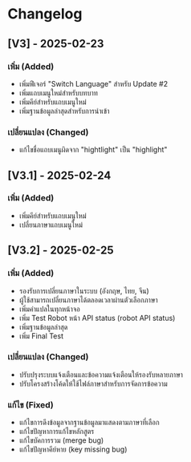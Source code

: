# Changelog

## [V3] - 2025-02-23

### เพิ่ม (Added)
- เพิ่มฟีเจอร์ "Switch Language" สำหรับ Update #2
- เพิ่มแถบเมนูใหม่สำหรับบทบาท
- เพิ่มคีย์สำหรับแถบเมนูใหม่
- เพิ่มฐานข้อมูลล่าสุดสำหรับการนำเข้า

### เปลี่ยนแปลง (Changed)
- แก้ไขชื่อแถบเมนูผิดจาก "hightlight" เป็น "highlight"

## [V3.1] - 2025-02-24

### เพิ่ม (Added)
- เพิ่มคีย์สำหรับแถบเมนูใหม่
- เปลี่ยนภาษาแถบเมนูใหม่

## [V3.2] - 2025-02-25

### เพิ่ม (Added)
- รองรับการเปลี่ยนภาษาในระบบ (อังกฤษ, ไทย, จีน)
- ผู้ใช้สามารถเปลี่ยนภาษาได้ตลอดเวลาผ่านตัวเลือกภาษา
- เพิ่มคำแปลในทุกหน้าจอ
- เพิ่ม Test Robot หน้า API status (robot API status)
- เพิ่มฐานข้อมูลล่าสุด
- เพิ่ม Final Test

### เปลี่ยนแปลง (Changed)
- ปรับปรุงระบบแจ้งเตือนและข้อความแจ้งเตือนให้รองรับหลายภาษา
- ปรับโครงสร้างโค้ดให้ใช้ไฟล์ภาษาสำหรับการจัดการข้อความ

### แก้ไข (Fixed)
- แก้ไขการดึงข้อมูลจากฐานข้อมูลมาแสดงตามภาษาที่เลือก
- แก้ไขปัญหาการแก้ไขหลักสูตร
- แก้ไขบัคการรวม (merge bug)
- แก้ไขปัญหาคีย์หาย (key missing bug)
